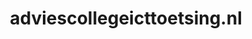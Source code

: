 ---
layout: post
title:  "adviescollegeicttoetsing.nl"
internal_url:  "/data/adviescollegeicttoetsing.nl.html"
categories: dutchgov
---